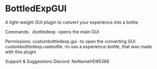 # BottledExpGUI
A light-weight GUI plugin to convert your experience into a bottle


Commands:
 /bottledexp -opens the main GUI

Permissions:
custombottledexp.gui -to open the converting GUI
custombottledexp.usebottle -to use a experience-bottle, that was made with this plugin



Support & Suggestions
Discord: NoNameHD#5388
